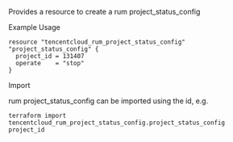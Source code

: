 Provides a resource to create a rum project_status_config

Example Usage

```hcl
resource "tencentcloud_rum_project_status_config" "project_status_config" {
  project_id = 131407
  operate    = "stop"
}
```

Import

rum project_status_config can be imported using the id, e.g.

```
terraform import tencentcloud_rum_project_status_config.project_status_config project_id
```